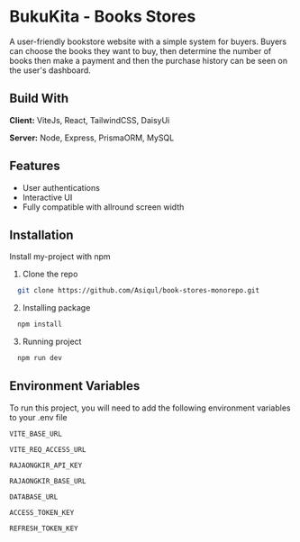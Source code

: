# BukuKita - Books Stores

A user-friendly bookstore website with a simple system for buyers.
Buyers can choose the books they want to buy, then determine the number of books then make a payment and then the purchase history can be seen on the user's dashboard.

## Build With

**Client:** ViteJs, React, TailwindCSS, DaisyUi

**Server:** Node, Express, PrismaORM, MySQL

## Features

-   User authentications
-   Interactive UI
-   Fully compatible with allround screen width

## Installation

Install my-project with npm

1. Clone the repo

```bash
  git clone https://github.com/Asiqul/book-stores-monorepo.git
```

2. Installing package

```bash
  npm install
```

3. Running project

```bash
  npm run dev
```

## Environment Variables

To run this project, you will need to add the following environment variables to your .env file

`VITE_BASE_URL`

`VITE_REQ_ACCESS_URL`

`RAJAONGKIR_API_KEY`

`RAJAONGKIR_BASE_URL`

`DATABASE_URL`

`ACCESS_TOKEN_KEY`

`REFRESH_TOKEN_KEY`

